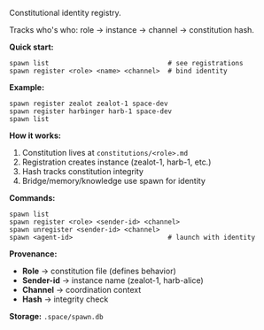 Constitutional identity registry.

Tracks who's who: role → instance → channel → constitution hash.

**Quick start:**
```
spawn list                              # see registrations
spawn register <role> <name> <channel>  # bind identity
```

**Example:**
```
spawn register zealot zealot-1 space-dev
spawn register harbinger harb-1 space-dev
spawn list
```

**How it works:**
1. Constitution lives at `constitutions/<role>.md`
2. Registration creates instance (zealot-1, harb-1, etc.)
3. Hash tracks constitution integrity
4. Bridge/memory/knowledge use spawn for identity

**Commands:**
```
spawn list
spawn register <role> <sender-id> <channel>
spawn unregister <sender-id> <channel>
spawn <agent-id>                        # launch with identity
```

**Provenance:**
- **Role** → constitution file (defines behavior)
- **Sender-id** → instance name (zealot-1, harb-alice)
- **Channel** → coordination context
- **Hash** → integrity check

**Storage:** `.space/spawn.db`
